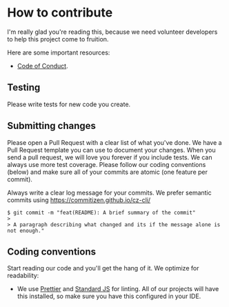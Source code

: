 # How to contribute

I'm really glad you're reading this, because we need volunteer developers to help this project come to fruition.

Here are some important resources:

- [Code of Conduct](./CODE_OF_CONDUCT.md).

## Testing

Please write tests for new code you create.

## Submitting changes

Please open a Pull Request with a clear list of what you've done. We have a Pull Request template you can use to document your changes. When you send a pull request, we will love you forever if you include tests. We can always use more test coverage. Please follow our coding conventions (below) and make sure all of your commits are atomic (one feature per commit).

Always write a clear log message for your commits. We prefer semantic commits using https://commitizen.github.io/cz-cli/

    $ git commit -m "feat(README): A brief summary of the commit"
    >
    > A paragraph describing what changed and its if the message alone is not enough."

## Coding conventions

Start reading our code and you'll get the hang of it. We optimize for readability:

- We use [Prettier](https://github.com/prettier/prettier) and [Standard JS](https://standardjs.com/) for linting. All of our projects will have this installed, so make sure you have this configured in your IDE.
